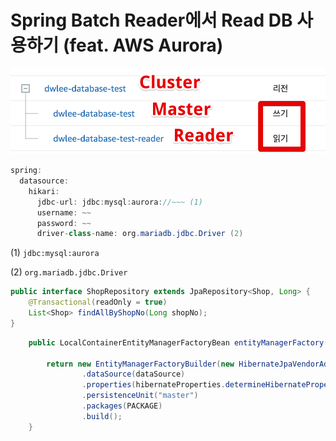 # Spring Batch Reader에서 Read DB 사용하기 (feat. AWS Aurora)


![rds](./images/rds.png)

```java
spring:
  datasource:
    hikari:
      jdbc-url: jdbc:mysql:aurora://~~~ (1)
      username: ~~
      password: ~~
      driver-class-name: org.mariadb.jdbc.Driver (2)
```

(1) ```jdbc:mysql:aurora```

(2) ```org.mariadb.jdbc.Driver```

```java
public interface ShopRepository extends JpaRepository<Shop, Long> {
    @Transactional(readOnly = true)
    List<Shop> findAllByShopNo(Long shopNo);
}
```

```java
    public LocalContainerEntityManagerFactoryBean entityManagerFactory(DataSource dataSource) {

        return new EntityManagerFactoryBuilder(new HibernateJpaVendorAdapter(), jpaProperties.getProperties(), null)
                .dataSource(dataSource)
                .properties(hibernateProperties.determineHibernateProperties(jpaProperties.getProperties(), new HibernateSettings()))
                .persistenceUnit("master")
                .packages(PACKAGE)
                .build();
    }
```